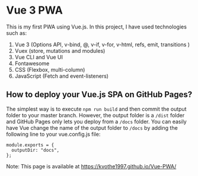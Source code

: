 # Vue 3 PWA

This is my first PWA using Vue.js. In this project, I have used technologies such as:
1. Vue 3 (Options API, v-bind, @, v-if, v-for, v-html, refs, emit, transitions  )
1. Vuex (store, mutations and modules)
1. Vue CLI and Vue UI
1. Fontawesome
1. CSS (Flexbox, multi-column)
1. JavaScript (Fetch and event-listeners)

## How to deploy your Vue.js SPA on GitHub Pages?

The simplest way is to execute `npm run build` and then commit the output folder to your master branch. However, the output folder is a `/dist` folder and GitHub Pages only lets you deploy from a `/docs` folder. You can easily have Vue change the name of the output folder to `/docs` by adding the following line to your vue.config.js file:

```
module.exports = {
  outputDir: "docs",
};
```

Note: This page is available at https://kvothe1997.github.io/Vue-PWA/


